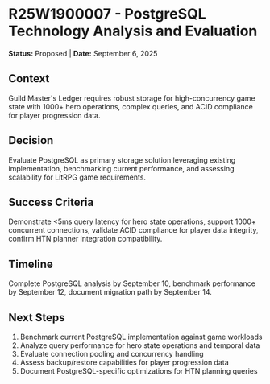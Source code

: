 # **R25W1900007 - PostgreSQL Technology Analysis and Evaluation**

**Status:** Proposed | **Date:** September 6, 2025

## **Context**

Guild Master's Ledger requires robust storage for high-concurrency game state with 1000+ hero operations, complex queries, and ACID compliance for player progression data.

## **Decision**

Evaluate PostgreSQL as primary storage solution leveraging existing implementation, benchmarking current performance, and assessing scalability for LitRPG game requirements.

## **Success Criteria**

Demonstrate <5ms query latency for hero state operations, support 1000+ concurrent connections, validate ACID compliance for player data integrity, confirm HTN planner integration compatibility.

## **Timeline**

Complete PostgreSQL analysis by September 10, benchmark performance by September 12, document migration path by September 14.

## **Next Steps**

1. Benchmark current PostgreSQL implementation against game workloads
2. Analyze query performance for hero state operations and temporal data
3. Evaluate connection pooling and concurrency handling
4. Assess backup/restore capabilities for player progression data
5. Document PostgreSQL-specific optimizations for HTN planning queries
